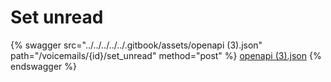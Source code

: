 # Set unread

{% swagger src="../../../../../.gitbook/assets/openapi (3).json" path="/voicemails/{id}/set_unread" method="post" %}
[openapi (3).json](<../../../../../.gitbook/assets/openapi (3).json>)
{% endswagger %}
